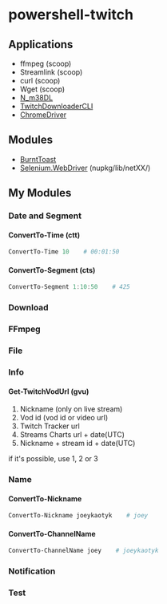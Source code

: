 # powershell-twitch

## Applications
+ ffmpeg (scoop)
+ Streamlink (scoop)
+ curl (scoop)
+ Wget (scoop)
+ [N_m38DL](https://github.com/nilaoda/N_m3u8DL-CLI)
+ [TwitchDownloaderCLI](https://github.com/lay295/TwitchDownloader)
+ [ChromeDriver](https://sites.google.com/chromium.org/driver/downloads?authuser=0)

## Modules
+ [BurntToast](https://www.powershellgallery.com/packages/BurntToast/)
+ [Selenium.WebDriver](https://www.nuget.org/packages/Selenium.WebDriver) (nupkg/lib/netXX/)

## My Modules

### Date and Segment

#### ConvertTo-Time (ctt)
```powershell
ConvertTo-Time 10    # 00:01:50
```

#### ConvertTo-Segment (cts)
```powershell
ConvertTo-Segment 1:10:50    # 425
```

### Download

### FFmpeg

### File

### Info

#### Get-TwitchVodUrl (gvu)
1. Nickname (only on live stream)
2. Vod id (vod id or video url)
3. Twitch Tracker url
4. Streams Charts url + date(UTC)
5. Nickname + stream id + date(UTC)

if it's possible, use 1, 2 or 3

### Name

#### ConvertTo-Nickname
```powershell
ConvertTo-Nickname joeykaotyk    # joey
```

#### ConvertTo-ChannelName
```powershell
ConvertTo-ChannelName joey    # joeykaotyk
```

### Notification

### Test